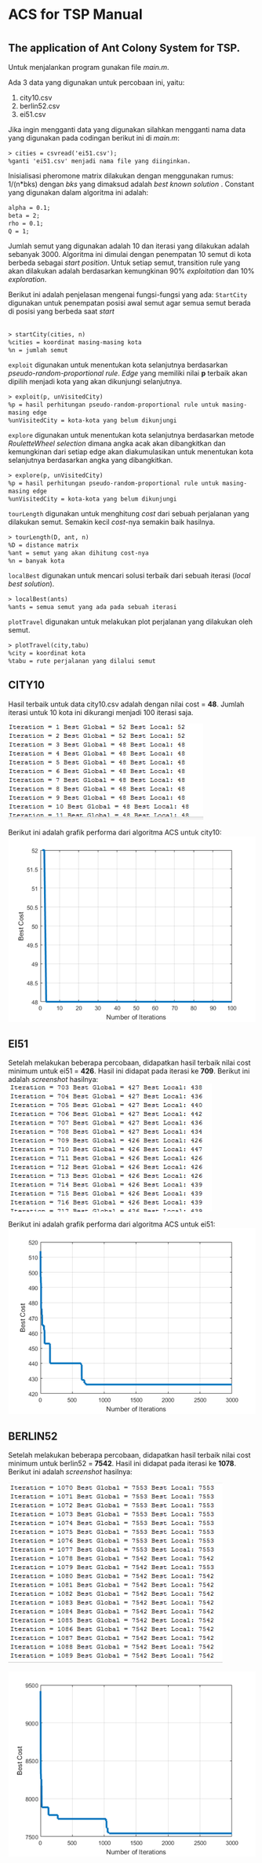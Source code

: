 #
# ACS for TSP Manual
#
## The application of Ant Colony System for TSP.

Untuk menjalankan program gunakan file *main.m*. 

Ada 3 data yang digunakan untuk percobaan ini, yaitu:
1. city10.csv
2. berlin52.csv
3. ei51.csv

Jika ingin mengganti data yang digunakan silahkan mengganti nama data yang digunakan pada codingan berikut ini di *main.m*:
```
> cities = csvread('ei51.csv'); 
%ganti 'ei51.csv' menjadi nama file yang diinginkan.
```

Inisialisasi pheromone matrix dilakukan dengan menggunakan rumus: 1/(n*bks) dengan *bks* yang dimaksud adalah *best known solution* .
Constant yang digunakan dalam algoritma ini adalah:
```
alpha = 0.1;
beta = 2;
rho = 0.1;
Q = 1;
```

Jumlah semut yang digunakan adalah 10 dan iterasi yang dilakukan adalah sebanyak 3000.
Algoritma ini dimulai dengan penempatan 10 semut di kota berbeda sebagai *start position*. Untuk setiap semut, transition rule yang akan dilakukan adalah berdasarkan kemungkinan 90% *exploitation* dan 10% *exploration*. 

Berikut ini adalah penjelasan mengenai fungsi-fungsi yang ada:
`StartCity` digunakan untuk penempatan posisi awal semut agar semua semut berada di posisi yang berbeda saat *start*
```

> startCity(cities, n)
%cities = koordinat masing-masing kota
%n = jumlah semut
```

`exploit` digunakan untuk menentukan kota selanjutnya berdasarkan *pseudo-random-proportional rule*. *Edge* yang memiliki nilai **p** terbaik akan dipilih menjadi kota yang akan dikunjungi selanjutnya.
```
> exploit(p, unVisitedCity)
%p = hasil perhitungan pseudo-random-proportional rule untuk masing-masing edge
%unVisitedCity = kota-kota yang belum dikunjungi
```
`explore` digunakan untuk menentukan kota selanjutnya berdasarkan metode *RouletteWheel selection* dimana angka acak akan dibangkitkan dan kemungkinan dari setiap edge akan diakumulasikan untuk menentukan kota selanjutnya berdasarkan angka yang dibangkitkan.
```
> explore(p, unVisitedCity)
%p = hasil perhitungan pseudo-random-proportional rule untuk masing-masing edge
%unVisitedCity = kota-kota yang belum dikunjungi
```

`tourLength` digunakan untuk menghitung *cost* dari sebuah perjalanan yang dilakukan semut. Semakin kecil *cost*-nya semakin baik hasilnya.
```
> tourLength(D, ant, n)
%D = distance matrix
%ant = semut yang akan dihitung cost-nya
%n = banyak kota
```

`localBest` digunakan untuk mencari solusi terbaik dari sebuah iterasi (*local best solution*).
```
> localBest(ants)
%ants = semua semut yang ada pada sebuah iterasi
```
`plotTravel` digunakan untuk melakukan plot perjalanan yang dilakukan oleh semut.
```
> plotTravel(city,tabu)
%city = koordinat kota
%tabu = rute perjalanan yang dilalui semut
```

## CITY10
Hasil terbaik untuk data city10.csv adalah dengan nilai cost = **48**. Jumlah iterasi untuk 10 kota ini dikurangi menjadi 100 iterasi saja.

![alt text](https://raw.githubusercontent.com/nettys/ACS-for-TSP/master/city10-Iteration.png "Iteration")

Berikut ini adalah grafik performa dari algoritma ACS untuk city10:
![alt text](https://raw.githubusercontent.com/nettys/ACS-for-TSP/master/city10-Performance.png "Performance")


## EI51

Setelah melakukan beberapa percobaan, didapatkan hasil terbaik nilai cost minimum untuk ei51 = **426**. Hasil ini didapat pada iterasi ke **709**. Berikut ini adalah *screenshot* hasilnya:
![alt text](https://raw.githubusercontent.com/nettys/ACS-for-TSP/master/ei51-Iteration.png "Iteration")

Berikut ini adalah grafik performa dari algoritma ACS untuk ei51:
![alt text](https://raw.githubusercontent.com/nettys/ACS-for-TSP/master/ei51-Performance.png "Performance")

## BERLIN52
Setelah melakukan beberapa percobaan, didapatkan hasil terbaik nilai cost minimum untuk berlin52 = **7542**. Hasil ini didapat pada iterasi ke **1078**. Berikut ini adalah *screenshot* hasilnya:

![alt text](https://raw.githubusercontent.com/nettys/ACS-for-TSP/master/berlin52-Iteration.png "Iteration")

![alt text](https://raw.githubusercontent.com/nettys/ACS-for-TSP/master/berlin52-Performance.png "Performance")